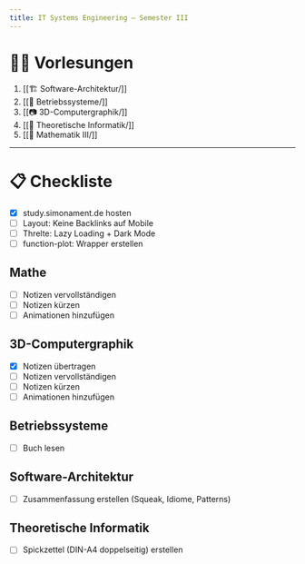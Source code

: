 ```yaml
---
title: IT Systems Engineering – Semester III
---
```

# 👩‍🏫 Vorlesungen
1. [[🏗️ Software-Architektur/]]
2. [[💽 Betriebssysteme/]]
3. [[📷 3D-Computergraphik/]]
4. [[🧠 Theoretische Informatik/]]
5. [[🧮 Mathematik III/]]

---

# 📋 Checkliste

- [x] study.simonament.de hosten
- [ ] Layout: Keine Backlinks auf Mobile
- [ ] Threlte: Lazy Loading + Dark Mode
- [ ] function-plot: Wrapper erstellen

## Mathe
- [ ] Notizen vervollständigen
- [ ] Notizen kürzen
- [ ] Animationen hinzufügen

## 3D-Computergraphik
- [x] Notizen übertragen
- [ ] Notizen vervollständigen
- [ ] Notizen kürzen
- [ ] Animationen hinzufügen

## Betriebssysteme
- [ ] Buch lesen

## Software-Architektur
- [ ] Zusammenfassung erstellen (Squeak, Idiome, Patterns)

## Theoretische Informatik
- [ ] Spickzettel (DIN-A4 doppelseitig) erstellen